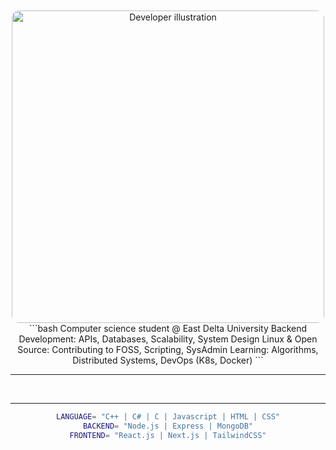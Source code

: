 <div align="center">
  <img src="https://github.com/user-attachments/assets/0e0ffd1b-e830-4a51-b54a-fa5e7e7345a8" alt="Developer illustration" width="500" style="border-radius: 12px; margin-top: 10px;" />
```bash
Computer science student @ East Delta University
Backend Development: APIs, Databases, Scalability, System Design  
Linux & Open Source: Contributing to FOSS, Scripting, SysAdmin  
Learning: Algorithms, Distributed Systems, DevOps (K8s, Docker)  
```

---

<p align="center">


  <br/>
</p>

---
```bash
LANGUAGE= "C++ | C# | C | Javascript | HTML | CSS"
BACKEND= "Node.js | Express | MongoDB"
FRONTEND= "React.js | Next.js | TailwindCSS"
```
</div>
